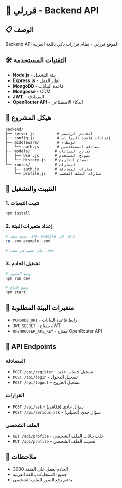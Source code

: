 # 🚀 قررلي - Backend API

## 📋 الوصف
Backend API لموقع قررلي - نظام قرارات ذكي باللغة العربية

## 🛠️ التقنيات المستخدمة
- **Node.js** - بيئة التشغيل
- **Express.js** - إطار العمل
- **MongoDB** - قاعدة البيانات
- **Mongoose** - ODM
- **JWT** - المصادقة
- **OpenRouter API** - الذكاء الاصطناعي

## 📁 هيكل المشروع
```
backend/
├── server.js          # الخادم الرئيسي
├── config.js          # إعدادات قاعدة البيانات
├── middleware/        # الوسطاء
│   └── auth.js        # مصادقة المستخدمين
├── models/           # نماذج البيانات
│   ├── User.js       # نموذج المستخدم
│   └── History.js    # نموذج التاريخ
└── routes/           # المسارات
    ├── auth.js       # مسارات المصادقة
    └── profile.js    # مسارات الملف الشخصي
```

## 🚀 التثبيت والتشغيل

### 1. تثبيت التبعيات
```bash
npm install
```

### 2. إعداد متغيرات البيئة
```bash
# انسخ ملف .env.example إلى .env
cp .env.example .env

# عدّل القيم في ملف .env
```

### 3. تشغيل الخادم
```bash
# وضع التطوير
npm run dev

# وضع الإنتاج
npm start
```

## 🔧 متغيرات البيئة المطلوبة
- `MONGODB_URI` - رابط قاعدة البيانات
- `JWT_SECRET` - مفتاح JWT
- `OPENROUTER_API_KEY` - مفتاح OpenRouter API

## 📡 API Endpoints

### المصادقة
- `POST /api/register` - تسجيل حساب جديد
- `POST /api/login` - تسجيل الدخول
- `POST /api/logout` - تسجيل الخروج

### القرارات
- `POST /api/ask` - سؤال عادي (فكاهي)
- `POST /api/serious-ask` - سؤال جدي (تحليلي)

### الملف الشخصي
- `GET /api/profile` - جلب بيانات الملف الشخصي
- `PUT /api/profile` - تحديث الملف الشخصي

## 📝 ملاحظات
- الخادم يعمل على المنفذ 3000
- جميع الاستجابات باللغة العربية
- يدعم رفع الصور للملف الشخصي

